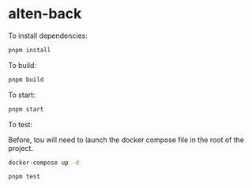 # alten-back

To install dependencies:

```bash
pnpm install
```

To build:

```bash
pnpm build
```

To start:

```bash
pnpm start
```

To test:

Before, tou will need to launch the docker compose file in the root of the project.

```bash
docker-compose up -d 
```

```bash
pnpm test
```
